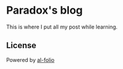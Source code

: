 # Paradox's blog

This is where I put all my post while learning.


## License

Powered by [al-folio](https://github.com/alshedivat/al-folio)
